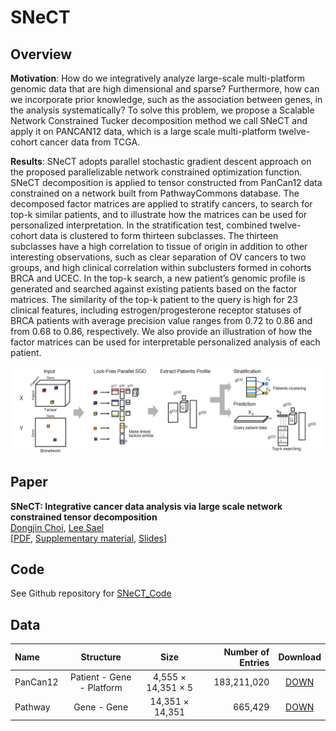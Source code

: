# SNeCT

Overview
---------------

**Motivation**: How do we integratively analyze large-scale multi-platform genomic data that are high dimensional and sparse? Furthermore, how can we incorporate prior knowledge, such as the association between genes, in the analysis systematically? To solve this problem, we propose a Scalable Network Constrained Tucker decomposition method we call SNeCT and apply it on PANCAN12 data, which is a large scale multi-platform twelve-cohort cancer data from TCGA.

**Results**: SNeCT adopts parallel stochastic gradient descent approach on the proposed parallelizable network constrained optimization function. SNeCT decomposition is applied to tensor constructed from PanCan12 data constrained on a network built from PathwayCommons database. The decomposed factor matrices are applied to stratify cancers, to search for top-k similar patients, and to illustrate how the matrices can be used for personalized interpretation. In the stratification test, combined twelve-cohort data is clustered to form thirteen subclasses. The thirteen subclasses have a high correlation to tissue of origin in addition to other interesting observations, such as clear separation of OV cancers to two groups, and high clinical correlation within subclusters formed in cohorts BRCA and UCEC. In the top-k search, a new patient’s genomic profile is generated and searched against existing patients based on the factor matrices. The similarity of the top-k patient to the query is high for 23 clinical features, including estrogen/progesterone receptor statuses of BRCA patients with average precision value ranges from 0.72 to 0.86 and from 0.68 to 0.86, respectively. We also provide an illustration of how the factor matrices can be used for interpretable personalized analysis of each patient.

![scheme_img](/img/scheme.png)


Paper
---------------

**SNeCT: Integrative cancer data analysis via large scale network constrained tensor decomposition**  
[Dongjin Choi](https://skywalker5.github.io/), [Lee Sael](http://www3.cs.stonybrook.edu/~sael/)  
[[PDF](/paper/SNeCT.pdf), [Supplementary material](/paper/Supplementary_Information.pdf), [Slides](/slide/SNeCT_171114.pdf)]

Code
---------------
See Github repository for [SNeCT_Code](https://github.com/skywalker5/SNeCT_code)


Data
---------------
| Name | Structure | Size | Number of Entries | Download |
| :------------ | :-----------: | :-------------: |------------: |:------------------: |
| PanCan12     | Patient - Gene - Platform | 4,555 &times; 14,351 &times; 5 | 183,211,020 | [DOWN](https://datalab.snu.ac.kr/data/SNeCT/pancan12_tensor.tar.gz) |
| Pathway    | Gene - Gene | 14,351 &times; 14,351 | 665,429 | [DOWN](https://datalab.snu.ac.kr/data/SNeCT/pathway_network.tar.gz) |
